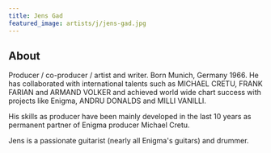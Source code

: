 ```yaml
---
title: Jens Gad
featured_image: artists/j/jens-gad.jpg
---
```

## About

Producer / co-producer / artist and writer. Born Munich, Germany 1966.
He has collaborated with international talents such as MICHAEL CRETU,
FRANK FARIAN and ARMAND VOLKER and achieved world wide chart success
with projects like Enigma, ANDRU DONALDS and MILLI VANILLI.

His skills as producer have been mainly developed in the last 10 years as
permanent partner of Enigma producer Michael Cretu.

Jens is a passionate guitarist (nearly all Enigma's guitars) and drummer. 

